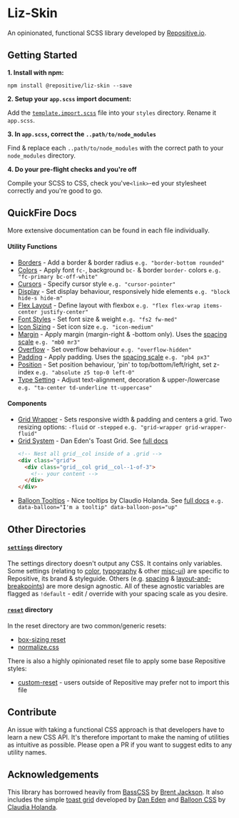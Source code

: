 # Liz-Skin

An opinionated, functional SCSS library developed by [Repositive.io](https://repositive.io/).

## Getting Started

**1. Install with npm:** 

`npm install @repositive/liz-skin --save`

**2. Setup your `app.scss` import document:** 

Add the [`template.import.scss`](https://github.com/repositive/liz-skin/blob/master/template.import.scss) file into your `styles` directory. Rename it `app.scss`.

**3. In `app.scss`, correct the `..path/to/node_modules`**

Find & replace each `..path/to/node_modules` with the correct path to your `node_modules` directory.

**4. Do your pre-flight checks and you're off**

Compile your SCSS to CSS, check you've`<link>`-ed your stylesheet correctly and you're good to go.

## QuickFire Docs

More extensive documentation can be found in each file individually.

#### Utility Functions
* [Borders](https://github.com/repositive/liz-skin/blob/master/utilities/_border.scss) - Add a border & border radius `e.g. "border-bottom rounded"`
* [Colors](https://github.com/repositive/liz-skin/blob/master/utilities/_color.scss) - Apply font `fc-`, background `bc-` & border `border-` colors `e.g. "fc-primary bc-off-white"`
* [Cursors](https://github.com/repositive/liz-skin/blob/master/utilities/_cursor.scss) - Specify cursor style `e.g. "cursor-pointer"` 
* [Display](https://github.com/repositive/liz-skin/blob/master/utilities/_display.scss) - Set display behaviour, responsively hide elements `e.g. "block hide-s hide-m"`
* [Flex Layout](https://github.com/repositive/liz-skin/blob/master/utilities/_flex.scss) - Define layout with flexbox `e.g. "flex flex-wrap items-center justify-center"`
* [Font Styles](https://github.com/repositive/liz-skin/blob/master/utilities/_font-styles.scss) - Set font size & weight `e.g. "fs2 fw-med"`
* [Icon Sizing](https://github.com/repositive/liz-skin/blob/master/utilities/_icon.scss) - Set icon size `e.g. "icon-medium"`
* [Margin](https://github.com/repositive/liz-skin/blob/master/utilities/_margin.scss) - Apply margin (margin-right & -bottom only). Uses the [spacing scale](https://github.com/repositive/liz-skin/blob/master/settings/_spacing.scss) `e.g. "mb0 mr3"`
* [Overflow](https://github.com/repositive/liz-skin/blob/master/utilities/_overflow.scss) - Set overflow behaviour `e.g. "overflow-hidden"`
* [Padding](https://github.com/repositive/liz-skin/blob/master/utilities/_padding.scss) - Apply padding. Uses the [spacing scale](https://github.com/repositive/liz-skin/blob/master/settings/_spacing.scss) `e.g. "pb4 px3"`
* [Position](https://github.com/repositive/liz-skin/blob/master/utilities/_position.scss) - Set position behaviour, 'pin' to top/bottom/left/right, set z-index `e.g. "absolute z5 top-0 left-0"` 
* [Type Setting](https://github.com/repositive/liz-skin/blob/master/utilities/_type-setting.scss) - Adjust text-alignment, decoration & upper-/lowercase `e.g. "ta-center td-underline tt-uppercase"` 

#### Components

* [Grid Wrapper](https://github.com/repositive/liz-skin/blob/master/components/_grid-wrapper.scss) - Sets responsive width & padding and centers a grid. Two resizing options: `-fluid` or `-stepped` `e.g. "grid-wrapper grid-wrapper-fluid"`
* [Grid System](https://github.com/repositive/liz-skin/blob/master/components_toast-grid.scss) - Dan Eden's Toast Grid. See [full docs](https://github.com/daneden/toast) 
  ```html
  <!-- Nest all grid__col inside of a .grid -->
  <div class="grid">
    <div class="grid__col grid__col--1-of-3">
      <!-- your content -->
    </div>
  </div>
  ```
* [Balloon Tooltips](https://github.com/repositive/liz-skin/blob/master/components/_balloons.scss) - Nice tooltips by Claudio Holanda. See [full docs](https://kazzkiq.github.io/balloon.css/) `e.g. data-balloon="I'm a tooltip" data-balloon-pos="up"`

## Other Directories

#### [`settings`](https://github.com/repositive/liz-skin/tree/master/settings) directory

The settings directory doesn't output any CSS. It contains only variables. Some settings (relating to [color](https://github.com/repositive/liz-skin/blob/master/settings/_color.scss), [typography](https://github.com/repositive/liz-skin/blob/master/settings/_typography.scss) & other [misc-ui](https://github.com/repositive/liz-skin/blob/master/settings/_misc-ui.scss)) are specific to Repositive, its brand & styleguide. Others (e.g. [spacing](https://github.com/repositive/liz-skin/blob/master/settings/_spacing.scss) & [layout-and-breakpoints](https://github.com/repositive/liz-skin/blob/master/settings/_layout-and-breakpoints.scss)) are more design agnostic. All of these agnostic variables are flagged as `!default` - edit / override with your spacing scale as you desire.

#### [`reset`](https://github.com/repositive/liz-skin/tree/master/reset) directory

In the reset directory are two common/generic resets:
* [box-sizing reset](https://github.com/repositive/liz-skin/blob/master/reset/_box-sizing.scss)
* [normalize.css](https://github.com/repositive/liz-skin/blob/master/reset/_normalize.scss)

There is also a highly opinionated reset file to apply some base Repositive styles:

* [custom-reset](https://github.com/repositive/liz-skin/blob/master/reset/_custom-reset.scss) - users outside of Repositive may prefer not to import this file

## Contribute
An issue with taking a functional CSS approach is that developers have to learn a new CSS API. It's therefore important to make the naming of utilities as intuitive as possible. Please open a PR if you want to suggest edits to any utility names. 

## Acknowledgements

This library has borrowed heavily from [BassCSS](http://basscss.com/) by [Brent Jackson](http://jxnblk.com/). It also includes the simple [toast grid](https://daneden.github.io/Toast/) developed by [Dan Eden](https://daneden.me/) and [Balloon CSS](https://kazzkiq.github.io/balloon.css/) by [Claudia Holanda](https://github.com/kazzkiq).
